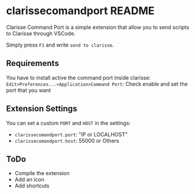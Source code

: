 # clarissecomandport README

Clarisse Command Port is a simple extension that allow you to send scripts to Clarisse through VSCode.

Simply press `F1` and write `send to clarisse`.

## Requirements

You have to install active the command port inside clarisse:
`Edit>Preferences...>Application>Command Port`: Check enable and set the port that you want

## Extension Settings

You can set a custom `PORT` and `HOST` in the settings:
* `clarissecomandport.port`: "IP or LOCALHOST"
* `clarissecomandport.host`: 55000 or Others

## ToDo

* Compile the extension
* Add an icon
* Add shortcuts
